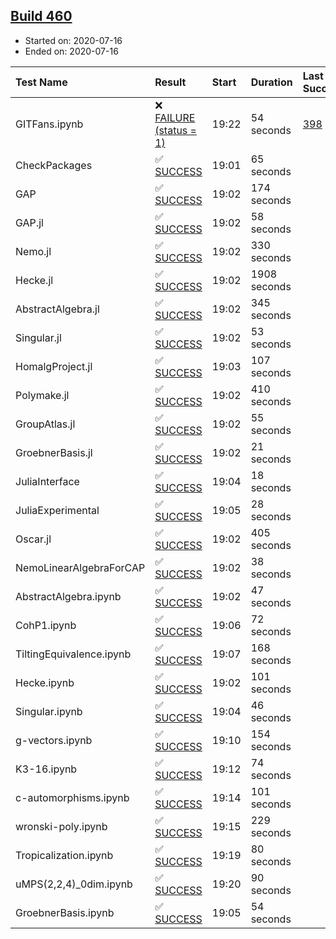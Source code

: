 ## [Build 460](https://oscarci.mathematik.uni-kl.de/job/oscar-stable/460/)

* Started on: 2020-07-16
* Ended on: 2020-07-16

| Test Name    | Result | Start | Duration | Last Success | First Failure |
|:-------------|:-------|:------|:---------|:-------------|:--------------|
| GITFans.ipynb | ❌ [FAILURE (status = 1)](https://oscarci.mathematik.uni-kl.de/job/oscar-stable/460/artifact/logs/build-460/GITFans.ipynb.log) | 19:22 | 54 seconds | [398](https://oscarci.mathematik.uni-kl.de/job/oscar-stable/398/) | [399](https://oscarci.mathematik.uni-kl.de/job/oscar-stable/399/) |
| CheckPackages | ✅ [SUCCESS](https://oscarci.mathematik.uni-kl.de/job/oscar-stable/460/artifact/logs/build-460/CheckPackages.log) | 19:01 | 65 seconds |  |  |
| GAP | ✅ [SUCCESS](https://oscarci.mathematik.uni-kl.de/job/oscar-stable/460/artifact/logs/build-460/GAP.log) | 19:02 | 174 seconds |  |  |
| GAP.jl | ✅ [SUCCESS](https://oscarci.mathematik.uni-kl.de/job/oscar-stable/460/artifact/logs/build-460/GAP.jl.log) | 19:02 | 58 seconds |  |  |
| Nemo.jl | ✅ [SUCCESS](https://oscarci.mathematik.uni-kl.de/job/oscar-stable/460/artifact/logs/build-460/Nemo.jl.log) | 19:02 | 330 seconds |  |  |
| Hecke.jl | ✅ [SUCCESS](https://oscarci.mathematik.uni-kl.de/job/oscar-stable/460/artifact/logs/build-460/Hecke.jl.log) | 19:02 | 1908 seconds |  |  |
| AbstractAlgebra.jl | ✅ [SUCCESS](https://oscarci.mathematik.uni-kl.de/job/oscar-stable/460/artifact/logs/build-460/AbstractAlgebra.jl.log) | 19:02 | 345 seconds |  |  |
| Singular.jl | ✅ [SUCCESS](https://oscarci.mathematik.uni-kl.de/job/oscar-stable/460/artifact/logs/build-460/Singular.jl.log) | 19:02 | 53 seconds |  |  |
| HomalgProject.jl | ✅ [SUCCESS](https://oscarci.mathematik.uni-kl.de/job/oscar-stable/460/artifact/logs/build-460/HomalgProject.jl.log) | 19:03 | 107 seconds |  |  |
| Polymake.jl | ✅ [SUCCESS](https://oscarci.mathematik.uni-kl.de/job/oscar-stable/460/artifact/logs/build-460/Polymake.jl.log) | 19:02 | 410 seconds |  |  |
| GroupAtlas.jl | ✅ [SUCCESS](https://oscarci.mathematik.uni-kl.de/job/oscar-stable/460/artifact/logs/build-460/GroupAtlas.jl.log) | 19:02 | 55 seconds |  |  |
| GroebnerBasis.jl | ✅ [SUCCESS](https://oscarci.mathematik.uni-kl.de/job/oscar-stable/460/artifact/logs/build-460/GroebnerBasis.jl.log) | 19:02 | 21 seconds |  |  |
| JuliaInterface | ✅ [SUCCESS](https://oscarci.mathematik.uni-kl.de/job/oscar-stable/460/artifact/logs/build-460/JuliaInterface.log) | 19:04 | 18 seconds |  |  |
| JuliaExperimental | ✅ [SUCCESS](https://oscarci.mathematik.uni-kl.de/job/oscar-stable/460/artifact/logs/build-460/JuliaExperimental.log) | 19:05 | 28 seconds |  |  |
| Oscar.jl | ✅ [SUCCESS](https://oscarci.mathematik.uni-kl.de/job/oscar-stable/460/artifact/logs/build-460/Oscar.jl.log) | 19:02 | 405 seconds |  |  |
| NemoLinearAlgebraForCAP | ✅ [SUCCESS](https://oscarci.mathematik.uni-kl.de/job/oscar-stable/460/artifact/logs/build-460/NemoLinearAlgebraForCAP.log) | 19:02 | 38 seconds |  |  |
| AbstractAlgebra.ipynb | ✅ [SUCCESS](https://oscarci.mathematik.uni-kl.de/job/oscar-stable/460/artifact/logs/build-460/AbstractAlgebra.ipynb.log) | 19:02 | 47 seconds |  |  |
| CohP1.ipynb | ✅ [SUCCESS](https://oscarci.mathematik.uni-kl.de/job/oscar-stable/460/artifact/logs/build-460/CohP1.ipynb.log) | 19:06 | 72 seconds |  |  |
| TiltingEquivalence.ipynb | ✅ [SUCCESS](https://oscarci.mathematik.uni-kl.de/job/oscar-stable/460/artifact/logs/build-460/TiltingEquivalence.ipynb.log) | 19:07 | 168 seconds |  |  |
| Hecke.ipynb | ✅ [SUCCESS](https://oscarci.mathematik.uni-kl.de/job/oscar-stable/460/artifact/logs/build-460/Hecke.ipynb.log) | 19:02 | 101 seconds |  |  |
| Singular.ipynb | ✅ [SUCCESS](https://oscarci.mathematik.uni-kl.de/job/oscar-stable/460/artifact/logs/build-460/Singular.ipynb.log) | 19:04 | 46 seconds |  |  |
| g-vectors.ipynb | ✅ [SUCCESS](https://oscarci.mathematik.uni-kl.de/job/oscar-stable/460/artifact/logs/build-460/g-vectors.ipynb.log) | 19:10 | 154 seconds |  |  |
| K3-16.ipynb | ✅ [SUCCESS](https://oscarci.mathematik.uni-kl.de/job/oscar-stable/460/artifact/logs/build-460/K3-16.ipynb.log) | 19:12 | 74 seconds |  |  |
| c-automorphisms.ipynb | ✅ [SUCCESS](https://oscarci.mathematik.uni-kl.de/job/oscar-stable/460/artifact/logs/build-460/c-automorphisms.ipynb.log) | 19:14 | 101 seconds |  |  |
| wronski-poly.ipynb | ✅ [SUCCESS](https://oscarci.mathematik.uni-kl.de/job/oscar-stable/460/artifact/logs/build-460/wronski-poly.ipynb.log) | 19:15 | 229 seconds |  |  |
| Tropicalization.ipynb | ✅ [SUCCESS](https://oscarci.mathematik.uni-kl.de/job/oscar-stable/460/artifact/logs/build-460/Tropicalization.ipynb.log) | 19:19 | 80 seconds |  |  |
| uMPS(2,2,4)_0dim.ipynb | ✅ [SUCCESS](https://oscarci.mathematik.uni-kl.de/job/oscar-stable/460/artifact/logs/build-460/uMPS-2-2-4-_0dim.ipynb.log) | 19:20 | 90 seconds |  |  |
| GroebnerBasis.ipynb | ✅ [SUCCESS](https://oscarci.mathematik.uni-kl.de/job/oscar-stable/460/artifact/logs/build-460/GroebnerBasis.ipynb.log) | 19:05 | 54 seconds |  |  |
